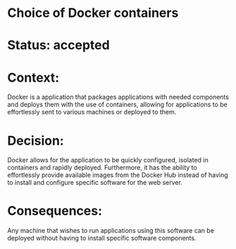 # Choice of Docker containers

# Status: accepted

# Context:

Docker is a application that packages applications with needed components and 
deploys them with the use of containers, allowing for applications to be 
effortlessly sent to various machines or deployed to them. 

# Decision:

Docker allows for the application to be quickly configured, isolated in 
containers and rapidly deployed. Furthermore, it has the ability to effortlessly
provide available images from the Docker Hub instead of having to install and 
configure specific software for the web server. 

# Consequences:

Any machine that wishes to run applications using this software can be deployed 
without having to install specific software components. 
